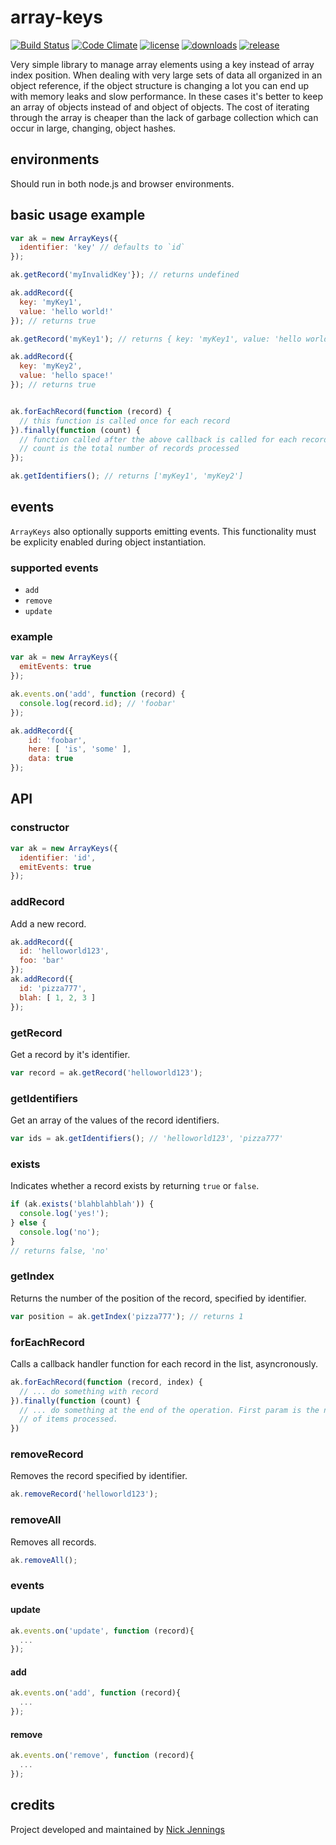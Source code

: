 # array-keys

[![Build Status](http://img.shields.io/travis/silverbucket/array-keys.svg?style=flat)](http://travis-ci.org/silverbucket/array-keys)
[![Code Climate](http://img.shields.io/codeclimate/github/silverbucket/array-keys.svg?style=flat)](https://codeclimate.com/github/silverbucket/array-keys)
[![license](https://img.shields.io/npm/l/array-keys.svg?style=flat)](https://npmjs.org/package/array-keys)
[![downloads](http://img.shields.io/npm/dm/array-keys.svg?style=flat)](https://npmjs.org/package/array-keys)
[![release](http://img.shields.io/github/release/silverbucket/array-keys.svg?style=flat)](https://github.com/silverbucket/array-keys/releases)

Very simple library to manage array elements using a key instead of array index position. When dealing with very large sets of data all organized in an object reference, if the object structure is changing a lot you can end up with memory leaks and slow performance. In these cases it's better to keep an array of objects instead of and object of objects. The cost of iterating through the array is cheaper than the lack of garbage collection which can occur in large, changing, object hashes.

## environments

Should run in both node.js and browser environments.

## basic usage example

```javascript
var ak = new ArrayKeys({
  identifier: 'key' // defaults to `id`
});

ak.getRecord('myInvalidKey'}); // returns undefined

ak.addRecord({
  key: 'myKey1',
  value: 'hello world!'
}); // returns true

ak.getRecord('myKey1'); // returns { key: 'myKey1', value: 'hello world!' }

ak.addRecord({
  key: 'myKey2',
  value: 'hello space!'
}); // returns true


ak.forEachRecord(function (record) {
  // this function is called once for each record
}).finally(function (count) {
  // function called after the above callback is called for each record
  // count is the total number of records processed
});

ak.getIdentifiers(); // returns ['myKey1', 'myKey2']
```


## events

`ArrayKeys` also optionally supports emitting events. This functionality must be explicity enabled during object instantiation.

### supported events
* `add`
* `remove`
* `update`

### example

```javascript
var ak = new ArrayKeys({
  emitEvents: true
});

ak.events.on('add', function (record) {
  console.log(record.id); // 'foobar'
});

ak.addRecord({
    id: 'foobar',
    here: [ 'is', 'some' ],
    data: true
});

```

## API

### constructor

```javascript
var ak = new ArrayKeys({
  identifier: 'id',
  emitEvents: true
});
```

### addRecord
Add a new record.
```javascript
ak.addRecord({
  id: 'helloworld123',
  foo: 'bar'
});
ak.addRecord({
  id: 'pizza777',
  blah: [ 1, 2, 3 ]
});
```

### getRecord
Get a record by it's identifier.
```javascript
var record = ak.getRecord('helloworld123');
```

### getIdentifiers
Get an array of the values of the record identifiers.
```javascript
var ids = ak.getIdentifiers(); // 'helloworld123', 'pizza777'
```
### exists
Indicates whether a record exists by returning `true` or `false`.
```javascript
if (ak.exists('blahblahblah')) {
  console.log('yes!');
} else {
  console.log('no');
}
// returns false, 'no'
```

### getIndex
Returns the number of the position of the record, specified by identifier.
```javascript
var position = ak.getIndex('pizza777'); // returns 1
```

### forEachRecord
Calls a callback handler function for each record in the list, asyncronously.
```javascript
ak.forEachRecord(function (record, index) {
  // ... do something with record
}).finally(function (count) {
  // ... do something at the end of the operation. First param is the number
  // of items processed.
})
```

### removeRecord
Removes the record specified by identifier.
```javascript
ak.removeRecord('helloworld123');
```

### removeAll
Removes all records.
```javascript
ak.removeAll();
```

### events

#### update
```javascript
ak.events.on('update', function (record){
  ...
});
```
#### add
```javascript
ak.events.on('add', function (record){
  ...
});
```
#### remove
```javascript
ak.events.on('remove', function (record){
  ...
});
```
## credits

Project developed and maintained by [Nick Jennings](http://github.com/silverbucket)

